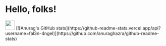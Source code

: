 # Hello, folks! 
<img src="https://github.com/fal3n-4ngel/fal3n-4ngel/blob/main/intro.jpg" width="30px">
[![Anurag's GitHub stats](https://github-readme-stats.vercel.app/api?username=fal3n-4ngel)](https://github.com/anuraghazra/github-readme-stats)

